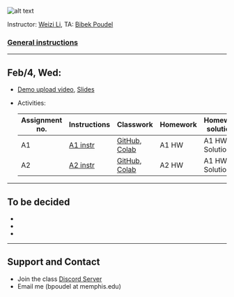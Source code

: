 ![alt text](https://github.com/poudel-bibek/Intro-to-AI-Assignments/blob/gh-pages/assets/css/img_1.jpg?raw=true)

Instructor: [Weizi Li](https://weizi-li.github.io/), TA: [Bibek Poudel](https://poudel-bibek.github.io)

### [General instructions](instructions.md)

---
## Feb/4, Wed: 
  
  - [Demo upload video](), [Slides]()
  - Activities:
  
  
    | Assignment no. | Instructions | Classwork | Homework | Homework solutions |
    |----------------|--------------|-----------|----------|-----------------------|
    | A1              | [A1 instr](https://paper.dropbox.com/doc/Assignment-1-Machine-Learning-Basics--Ba6h_U6fDRzTP3YUeNTx_Q8lAg-i6SXrJ11ZvEacbKrWzU7u)     | [GitHub](https://github.com/poudel-bibek/Intro-to-AI-Assignments/blob/main/A1_class.ipynb), [Colab](https://colab.research.google.com/github/poudel-bibek/Intro-to-AI-Assignments/blob/main/A1_class.ipynb)     | A1 HW    | A1 HW Solutions       |
    | A2              | [A2 instr](https://paper.dropbox.com/doc/Assignment-2-Linear-Models--Ba50PHzyiLH5Dzf2yDwnHCATAg-8mI2pC7xayNQKfGmKhFQj)     | [GitHub](https://github.com/poudel-bibek/Intro-to-AI-Assignments/blob/main/A1_class.ipynb), [Colab](https://colab.research.google.com/github/poudel-bibek/Intro-to-AI-Assignments/blob/main/A1_class.ipynb)    | A2 HW    | A1 HW Solutions       |

---
## To be decided
  - 
  - 
  - 
  
  
---
## Support and Contact
  - Join the class [Discord Server](https://discord.gg/pGbxNGNT)
  - Email me (bpoudel at memphis.edu)
